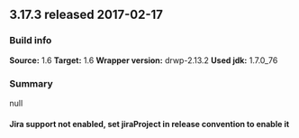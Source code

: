 ## 3.17.3 released 2017-02-17 
### Build info 
**Source:** 1.6 
**Target:** 1.6 
**Wrapper version:** drwp-2.13.2 
**Used jdk:** 1.7.0_76

### Summary 
null
#### Jira support not enabled, set jiraProject in release convention to enable it 
